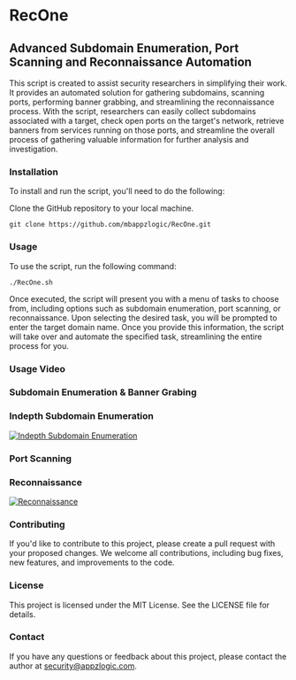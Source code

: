 # RecOne

## Advanced Subdomain Enumeration, Port Scanning and Reconnaissance Automation

This script is created to assist security researchers in simplifying their work. It provides an automated solution for gathering subdomains, scanning ports, performing banner grabbing, and streamlining the reconnaissance process. With the script, researchers can easily collect subdomains associated with a target, check open ports on the target's network, retrieve banners from services running on those ports, and streamline the overall process of gathering valuable information for further analysis and investigation.

### Installation
To install and run the script, you'll need to do the following:

Clone the GitHub repository to your local machine.

```
git clone https://github.com/mbappzlogic/RecOne.git
```

### Usage
To use the script, run the following command:

```sudo chmod +x RecOne.sh
./RecOne.sh
```

Once executed, the script will present you with a menu of tasks to choose from, including options such as subdomain enumeration, port scanning, or reconnaissance. Upon selecting the desired task, you will be prompted to enter the target domain name. Once you provide this information, the script will take over and automate the specified task, streamlining the entire process for you.

### Usage Video 

### Subdomain Enumeration & Banner Grabing


### Indepth Subdomain Enumeration 
[![Indepth Subdomain Enumeration](https://img.youtube.com/vi/RlyuoNfK1Lw/0.jpg)](https://www.youtube.com/watch?v=RlyuoNfK1Lw)

### Port Scanning


### Reconnaissance
[![Reconnaissance](https://img.youtube.com/vi/I9zaLqy5d1U/0.jpg)](https://www.youtube.com/watch?v=I9zaLqy5d1U)

### Contributing
If you'd like to contribute to this project, please create a pull request with your proposed changes. We welcome all contributions, including bug fixes, new features, and improvements to the code.

### License
This project is licensed under the MIT License. See the LICENSE file for details.

### Contact
If you have any questions or feedback about this project, please contact the author at security@appzlogic.com.
